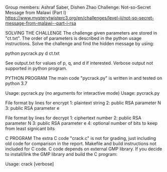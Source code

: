 Group members: Ashraf Saber, Dishen Zhao
Challenge: Not-so-Secret Message from Malawi (Part I)
https://www.mysterytwisterc3.org/en/challenges/level-ii/not-so-secret-message-from-malawi--part-i-rsa

SOLVING THE CHALLENGE
The challenge given parameters are stored in "ct.txt". The order of parameters is described
in the python usage instructions. Solve the challenge and find the hidden message by using:

python pycrack.py d ct.txt

See output.txt for values of p, q, and d if interested. Verbose output not supported
in python program.

PYTHON PROGRAM
The main code "pycrack.py" is written in and tested on python 3.7

Usage: pycrack.py (no arguments for interactive mode)
Usage: pycrack.py <file>

File format by lines for encrypt
1: plaintext string
2: public RSA parameter N
3: public RSA parameter e

File format by lines for decrypt
1: ciphertext number
2: public RSA parameter N
3: public RSA parameter e
4: optional number of bits to keep from least signicant bits

C PROGRAM
The extra C code "crack.c" is not for grading, just including old code
for comparison in the report. Makefile and build instructions not included
for C code. C code depends on external GMP library. If you decide to
install/link the GMP library and build the C program:

Usage: crack <file> [verbose]
